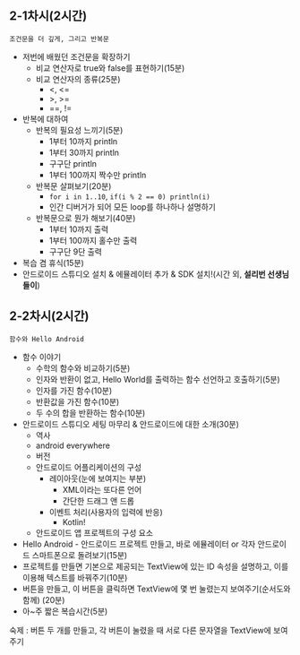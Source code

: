 ## 2-1차시(2시간)
`조건문을 더 깊게, 그리고 반복문`

- 저번에 배웠던 조건문을 확장하기
    - 비교 연산자로 true와 false를 표현하기(15분)
    - 비교 연산자의 종류(25분)
        - <, <=
        - \>, >=
        - ==, !=
- 반복에 대하여
    - 반복의 필요성 느끼기(5분)
        - 1부터 10까지 println
        - 1부터 30까지 println
        - 구구단 println
        - 1부터 100까지 짝수만 println
    - 반복문 살펴보기(20분)
        - `for i in 1..10`, `if(i % 2 == 0) println(i)`
        - 인간 디버거가 되어 모든 loop를 하나하나 설명하기
    - 반복문으로 뭔가 해보기(40분)
        - 1부터 10까지 출력
        - 1부터 100까지 홀수만 출력
        - 구구단 9단 출력
- 복습 겸 휴식(15분)
- 안드로이드 스튜디오 설치 & 에뮬레이터 추가 & SDK 설치!(시간 외, **설리번 선생님들이**)

## 2-2차시(2시간)
`함수와 Hello Android`

- 함수 이야기
    - 수학의 함수와 비교하기(5분)
    - 인자와 반환이 없고, Hello World를 출력하는 함수 선언하고 호출하기(5분)
    - 인자를 가진 함수(10분)
    - 반환값을 가진 함수(10분)
    - 두 수의 합을 반환하는 함수(10분)
- 안드로이드 스튜디오 세팅 마무리 & 안드로이드에 대한 소개(30분)
    - 역사
    - android everywhere
    - 버전
    - 안드로이드 어플리케이션의 구성
        - 레이아웃(눈에 보여지는 부분)
            - XML이라는 또다른 언어
            - 간단한 드래그 앤 드롭
        - 이벤트 처리(사용자의 입력에 반응)
            - Kotlin!
    - 안드로이드 앱 프로젝트의 구성 요소
- Hello Android - 안드로이드 프로젝트 만들고, 바로 에뮬레이터 or 각자 안드로이드 스마트폰으로 돌려보기(15분)
- 프로젝트를 만들면 기본으로 제공되는 TextView에 있는 ID 속성을 설명하고, 이를 이용해 텍스트를 바꿔주기(10분)
- 버튼을 만들고, 이 버튼을 클릭하면 TextView에 몇 번 눌렸는지 보여주기(순서도와 함께) (20분)
- 아~주 짧은 복습시간(5분)

숙제 : 버튼 두 개를 만들고, 각 버튼이 눌렸을 때 서로 다른 문자열을 TextView에 보여주기